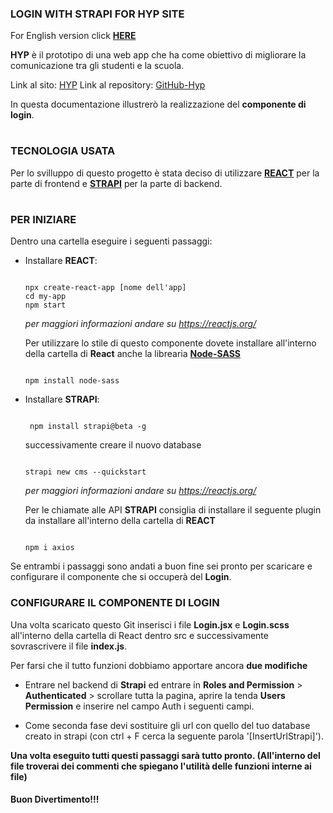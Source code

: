 ### LOGIN WITH STRAPI FOR HYP SITE

For English version click **[HERE](https://github.com/lomba1992/loginWithStrapi/edit/master/README.md)**

**HYP** è il prototipo di una web app che ha come obiettivo di migliorare la comunicazione tra gli studenti e la scuola.

Link al sito: [HYP](https://happy-beaver-hyp.netlify.com/) 
Link al repository: [GitHub-Hyp](https://github.com/icate95/HYP2)

In questa documentazione illustrerò la realizzazione del **componente di login**.

#

### TECNOLOGIA USATA

Per lo svilluppo di questo progetto è stata deciso di utilizzare **[REACT](https://reactjs.org/)** per la parte di frontend e **[STRAPI](https://strapi.io/documentation/3.0.0-beta.x/)** per la parte di backend.

#

### PER INIZIARE 

Dentro una cartella eseguire i seguenti passaggi:

* Installare **REACT**:
  ```

  npx create-react-app [nome dell'app]
  cd my-app
  npm start

  ```
  _per maggiori informazioni andare su https://reactjs.org/_
  
  
  Per utilizzare lo stile di questo componente dovete installare all'interno della cartella di **React** anche la librearia **[Node-SASS](https://www.npmjs.com/package/node-sass)**

  ```

  npm install node-sass

  ```
  
  
  
* Installare **STRAPI**:
  
  ``` 
  
   npm install strapi@beta -g
  
  ```
  successivamente creare il nuovo database
  
  ```
  
  strapi new cms --quickstart
  
  ```
  
  _per maggiori informazioni andare su https://reactjs.org/_
  
   Per le chiamate alle API **STRAPI** consiglia di installare il seguente plugin da installare all'interno della cartella di        **REACT**

   ```

   npm i axios

   ```
  
 
 
  
Se entrambi i passaggi sono andati a buon fine sei pronto per scaricare e configurare il componente che si occuperà del **Login**.

### CONFIGURARE IL COMPONENTE DI LOGIN

Una volta scaricato questo Git inserisci i file **Login.jsx** e **Login.scss** all'interno della cartella di React dentro src e successivamente sovrascrivere il file **index.js**.

Per farsi che il tutto funzioni dobbiamo apportare ancora **due modifiche**

* Entrare nel backend di **Strapi** ed entrare in **Roles and Permission** > **Authenticated** > scrollare tutta la pagina, aprire la tenda **Users Permission** e inserire nel campo Auth i seguenti campi.

* Come seconda fase devi sostituire gli url con  quello del tuo database creato in strapi (con ctrl + F cerca la seguente parola '[InsertUrlStrapi]').


**Una volta eseguito tutti questi passaggi sarà tutto pronto. (All'interno del file troverai dei commenti che spiegano l'utilità delle funzioni interne ai file)**

#### Buon Divertimento!!!
  

